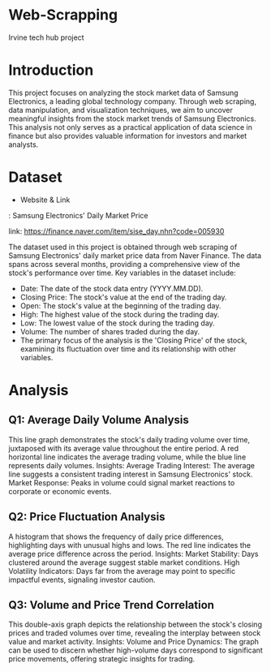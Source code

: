 # Web-Scrapping
Irvine tech hub project

# Introduction

This project focuses on analyzing the stock market data of Samsung Electronics, a leading global technology company. Through web scraping, data manipulation, and visualization techniques, we aim to uncover meaningful insights from the stock market trends of Samsung Electronics. This analysis not only serves as a practical application of data science in finance but also provides valuable information for investors and market analysts.


# Dataset
- Website & Link
  
: Samsung Electronics' Daily Market Price

link: <https://finance.naver.com/item/sise_day.nhn?code=005930>

The dataset used in this project is obtained through web scraping of Samsung Electronics' daily market price data from Naver Finance. The data spans across several months, providing a comprehensive view of the stock's performance over time. Key variables in the dataset include:

- Date: The date of the stock data entry (YYYY.MM.DD).
- Closing Price: The stock's value at the end of the trading day.
- Open: The stock's value at the beginning of the trading day.
- High: The highest value of the stock during the trading day.
- Low: The lowest value of the stock during the trading day.
- Volume: The number of shares traded during the day.
- The primary focus of the analysis is the 'Closing Price' of the stock, examining its fluctuation over time and its relationship with other variables.

# Analysis
## Q1: Average Daily Volume Analysis

This line graph demonstrates the stock's daily trading volume over time, juxtaposed with its average value throughout the entire period. A red horizontal line indicates the average trading volume, while the blue line represents daily volumes.
Insights:
Average Trading Interest: The average line suggests a consistent trading interest in Samsung Electronics' stock.
Market Response: Peaks in volume could signal market reactions to corporate or economic events.

## Q2: Price Fluctuation Analysis

A histogram that shows the frequency of daily price differences, highlighting days with unusual highs and lows. The red line indicates the average price difference across the period.
Insights:
Market Stability: Days clustered around the average suggest stable market conditions.
High Volatility Indicators: Days far from the average may point to specific impactful events, signaling investor caution.

## Q3: Volume and Price Trend Correlation

This double-axis graph depicts the relationship between the stock's closing prices and traded volumes over time, revealing the interplay between stock value and market activity.
Insights:
Volume and Price Dynamics: The graph can be used to discern whether high-volume days correspond to significant price movements, offering strategic insights for trading.
